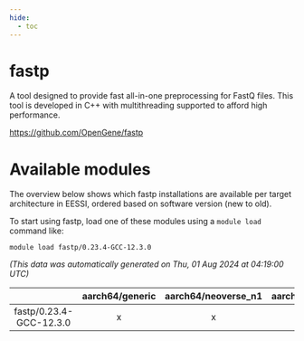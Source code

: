 ```yaml
---
hide:
  - toc
---
```


fastp
=====


A tool designed to provide fast all-in-one preprocessing for FastQ files. This tool is developed in C++ with multithreading supported to afford high performance.

https://github.com/OpenGene/fastp
# Available modules


The overview below shows which fastp installations are available per target architecture in EESSI, ordered based on software version (new to old).

To start using fastp, load one of these modules using a `module load` command like:

```shell
module load fastp/0.23.4-GCC-12.3.0
```

*(This data was automatically generated on Thu, 01 Aug 2024 at 04:19:00 UTC)*  

| |aarch64/generic|aarch64/neoverse_n1|aarch64/neoverse_v1|x86_64/generic|x86_64/amd/zen2|x86_64/amd/zen3|x86_64/intel/haswell|x86_64/intel/skylake_avx512|
| :---: | :---: | :---: | :---: | :---: | :---: | :---: | :---: | :---: |
|fastp/0.23.4-GCC-12.3.0|x|x|x|x|x|x|x|x|
